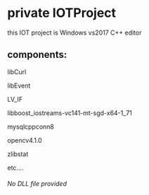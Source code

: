 # private IOTProject
this IOT project is Windows  vs2017 C++ editor

## components:

libCurl

libEvent

LV_IF

libboost_iostreams-vc141-mt-sgd-x64-1_71

mysqlcppconn8

opencv4.1.0

zlibstat

etc....

###### No DLL file provided 